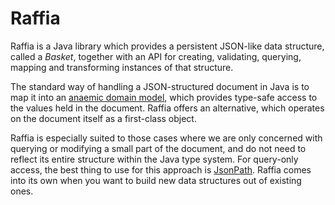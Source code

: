 # Raffia

Raffia is a Java library which provides a persistent JSON-like data structure, called a *Basket*, together with an API for creating, validating, querying, mapping and transforming instances of that structure.

The standard way of handling a JSON-structured document in Java is to map it into an [anaemic domain model](https://martinfowler.com/bliki/AnemicDomainModel.html), which provides type-safe access to the values held in the document. Raffia offers an alternative, which operates on the document itself as a first-class object.

Raffia is especially suited to those cases where we are only concerned with querying or modifying a small part of the document, and do not need to reflect its entire structure within the Java type system. For query-only access, the best thing to use for this approach is [JsonPath](https://github.com/json-path/JsonPath). Raffia comes into its own when you want to build new data structures out of existing ones.
